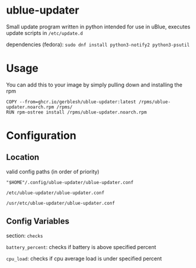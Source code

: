 # ublue-updater

Small update program written in python intended for use in uBlue, executes update scripts in `/etc/update.d`

dependencies (fedora): ```sudo dnf install python3-notify2 python3-psutil```


# Usage

You can add this to your image by simply pulling down and installing the rpm

```
COPY --from=ghcr.io/gerblesh/ublue-updater:latest /rpms/ublue-updater.noarch.rpm /rpms/
RUN rpm-ostree install /rpms/ublue-updater.noarch.rpm
```


# Configuration


## Location
valid config paths (in order of priority)

```"$HOME"/.config/ublue-updater/ublue-updater.conf```

```/etc/ublue-updater/ublue-updater.conf```

```/usr/etc/ublue-updater/ublue-updater.conf```


## Config Variables
section: `checks`

`battery_percent`: checks if battery is above specified percent

`cpu_load`: checks if cpu average load is under specified percent

